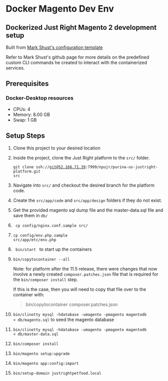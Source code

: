 # Docker Magento Dev Env
## Dockerized Just Right Magento 2 development setup 
Built from [Mark Shust's configuration template](https://github.com/markshust/docker-magento)
    
Refer to Mark Shust's github page for more details on the predefined custom CLI commands he created to interact with the containerized services.

## Prerequisites
### Docker-Desktop resources
- CPUs: 4
- Memory: 8.00 GB
- Swap: 1 GB

## Setup Steps
1. Clone this project to your desired location
2. Inside the project, clone the Just Right platform to the <code>src/</code> folder.

    <code>git clone ssh://git@52.166.71.39:7999/npujr/purina-us-justright-platform.git src</code>
3. Navigate into <code>src/</code> and checkout the desired branch for the platform code.
4. Create the <code>src/app/code</code> and <code>src/app/design</code> folders if they do not exist.
5. Get the provided magento sql dump file and the master-data.sql file and save them in <code>db/</code>
6. <code> cp config/nginx.conf.sample src/</code>
7. <code>cp config/env.php.sample src/app/etc/env.php</code>
8. <code> bin/start </code> to start up the containers
9. <code>bin/copytocontainer --all</code>

    Note: for platform after the 11.5 release, there were changes that now involve a newly created <code>composer.patches.json</code> file that is required for the <code>bin/composer install</code> step.

    If this is the case, then you will need to copy that file over to the container with:
    >bin/copytocontainer composer.patches.json
10. <code>bin/clinotty mysql -hdatabase -umagento -pmagento magentodb < db/magento.sql</code> to seed the magento database
11. <code>bin/clinotty mysql -hdatabase -umagento -pmagento magentodb < db/master-data.sql</code>
12. <code>bin/composer install</code>
13. <code>bin/magento setup:upgrade</code>
14. <code>bin/magento app:config:import</code>
15. <code>bin/setup-domain justrightpetfood.local</code>
